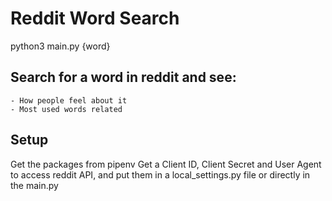 # Reddit Word Search
 python3 main.py {word}

## Search for a word in reddit and see:
    - How people feel about it
    - Most used words related

## Setup
Get the packages from pipenv
Get a Client ID, Client Secret and User Agent to access reddit API, and put them in a local_settings.py file or directly in the main.py
